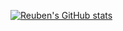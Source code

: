 [![Reuben's GitHub stats](https://github-readme-stats.vercel.app/api?username=reubenwedson)](https://github.com/reubenwedson/github-readme-stats)
